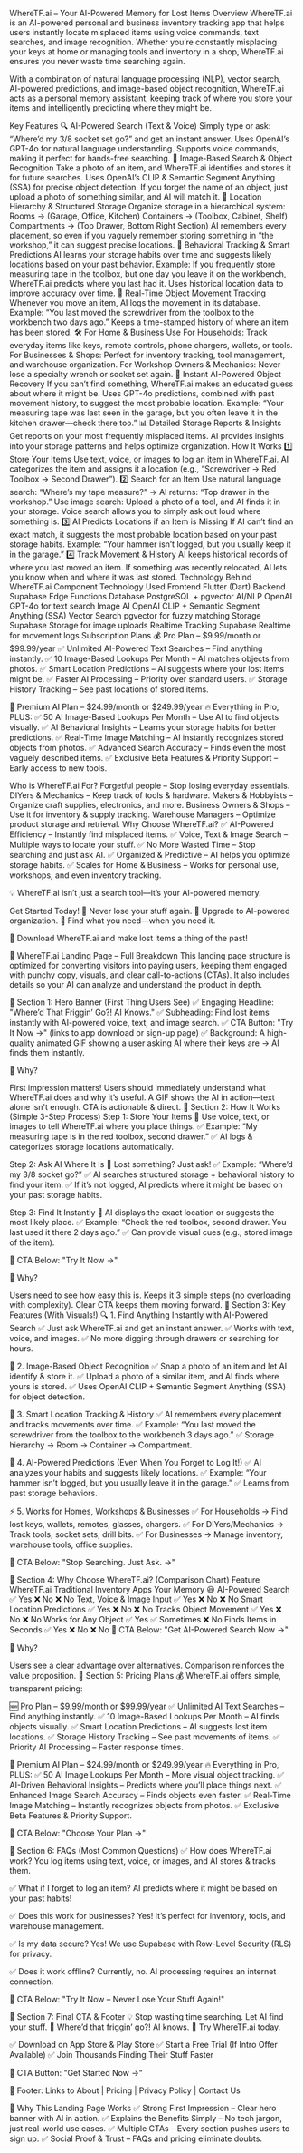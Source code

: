 WhereTF.ai – Your AI-Powered Memory for Lost Items
Overview
WhereTF.ai is an AI-powered personal and business inventory tracking app that helps users instantly locate misplaced items using voice commands, text searches, and image recognition. Whether you’re constantly misplacing your keys at home or managing tools and inventory in a shop, WhereTF.ai ensures you never waste time searching again.

With a combination of natural language processing (NLP), vector search, AI-powered predictions, and image-based object recognition, WhereTF.ai acts as a personal memory assistant, keeping track of where you store your items and intelligently predicting where they might be.

Key Features
🔍 AI-Powered Search (Text & Voice)
Simply type or ask: “Where’d my 3/8 socket set go?” and get an instant answer.
Uses OpenAI’s GPT-4o for natural language understanding.
Supports voice commands, making it perfect for hands-free searching.
📸 Image-Based Search & Object Recognition
Take a photo of an item, and WhereTF.ai identifies and stores it for future searches.
Uses OpenAI’s CLIP & Semantic Segment Anything (SSA) for precise object detection.
If you forget the name of an object, just upload a photo of something similar, and AI will match it.
📍 Location Hierarchy & Structured Storage
Organize storage in a hierarchical system:
Rooms → (Garage, Office, Kitchen)
Containers → (Toolbox, Cabinet, Shelf)
Compartments → (Top Drawer, Bottom Right Section)
AI remembers every placement, so even if you vaguely remember storing something in “the workshop,” it can suggest precise locations.
🧠 Behavioral Tracking & Smart Predictions
AI learns your storage habits over time and suggests likely locations based on your past behavior.
Example: If you frequently store measuring tape in the toolbox, but one day you leave it on the workbench, WhereTF.ai predicts where you last had it.
Uses historical location data to improve accuracy over time.
🔄 Real-Time Object Movement Tracking
Whenever you move an item, AI logs the movement in its database.
Example: “You last moved the screwdriver from the toolbox to the workbench two days ago.”
Keeps a time-stamped history of where an item has been stored.
🛠 For Home & Business Use
For Households: Track everyday items like keys, remote controls, phone chargers, wallets, or tools.
For Businesses & Shops: Perfect for inventory tracking, tool management, and warehouse organization.
For Workshop Owners & Mechanics: Never lose a specialty wrench or socket set again.
🚀 Instant AI-Powered Object Recovery
If you can’t find something, WhereTF.ai makes an educated guess about where it might be.
Uses GPT-4o predictions, combined with past movement history, to suggest the most probable location.
Example: “Your measuring tape was last seen in the garage, but you often leave it in the kitchen drawer—check there too.”
📊 Detailed Storage Reports & Insights
Get reports on your most frequently misplaced items.
AI provides insights into your storage patterns and helps optimize organization.
How It Works
1️⃣ Store Your Items
Use text, voice, or images to log an item in WhereTF.ai.
AI categorizes the item and assigns it a location (e.g., “Screwdriver → Red Toolbox → Second Drawer”).
2️⃣ Search for an Item
Use natural language search:
“Where’s my tape measure?” → AI returns: “Top drawer in the workshop.”
Use image search:
Upload a photo of a tool, and AI finds it in your storage.
Voice search allows you to simply ask out loud where something is.
3️⃣ AI Predicts Locations if an Item is Missing
If AI can’t find an exact match, it suggests the most probable location based on your past storage habits.
Example: “Your hammer isn’t logged, but you usually keep it in the garage.”
4️⃣ Track Movement & History
AI keeps historical records of where you last moved an item.
If something was recently relocated, AI lets you know when and where it was last stored.
Technology Behind WhereTF.ai
Component	Technology Used
Frontend	Flutter (Dart)
Backend	Supabase Edge Functions
Database	PostgreSQL + pgvector
AI/NLP	OpenAI GPT-4o for text search
Image AI	OpenAI CLIP + Semantic Segment Anything (SSA)
Vector Search	pgvector for fuzzy matching
Storage	Supabase Storage for image uploads
Realtime Tracking	Supabase Realtime for movement logs
Subscription Plans
💰 Pro Plan – $9.99/month or $99.99/year
✅ Unlimited AI-Powered Text Searches – Find anything instantly.
✅ 10 Image-Based Lookups Per Month – AI matches objects from photos.
✅ Smart Location Predictions – AI suggests where your lost items might be.
✅ Faster AI Processing – Priority over standard users.
✅ Storage History Tracking – See past locations of stored items.

💎 Premium AI Plan – $24.99/month or $249.99/year
🔥 Everything in Pro, PLUS:
✅ 50 AI Image-Based Lookups Per Month – Use AI to find objects visually.
✅ AI Behavioral Insights – Learns your storage habits for better predictions.
✅ Real-Time Image Matching – AI instantly recognizes stored objects from photos.
✅ Advanced Search Accuracy – Finds even the most vaguely described items.
✅ Exclusive Beta Features & Priority Support – Early access to new tools.

Who is WhereTF.ai For?
Forgetful people – Stop losing everyday essentials.
DIYers & Mechanics – Keep track of tools & hardware.
Makers & Hobbyists – Organize craft supplies, electronics, and more.
Business Owners & Shops – Use it for inventory & supply tracking.
Warehouse Managers – Optimize product storage and retrieval.
Why Choose WhereTF.ai?
✅ AI-Powered Efficiency – Instantly find misplaced items.
✅ Voice, Text & Image Search – Multiple ways to locate your stuff.
✅ No More Wasted Time – Stop searching and just ask AI.
✅ Organized & Predictive – AI helps you optimize storage habits.
✅ Scales for Home & Business – Works for personal use, workshops, and even inventory tracking.

💡 WhereTF.ai isn’t just a search tool—it’s your AI-powered memory.

Get Started Today!
🔹 Never lose your stuff again.
🔹 Upgrade to AI-powered organization.
🔹 Find what you need—when you need it.

🚀 Download WhereTF.ai and make lost items a thing of the past!

📢 WhereTF.ai Landing Page – Full Breakdown
This landing page structure is optimized for converting visitors into paying users, keeping them engaged with punchy copy, visuals, and clear call-to-actions (CTAs). It also includes details so your AI can analyze and understand the product in depth.

🔷 Section 1: Hero Banner (First Thing Users See)
✅ Engaging Headline: "Where’d That Friggin’ Go?! AI Knows."
✅ Subheading: Find lost items instantly with AI-powered voice, text, and image search.
✅ CTA Button: "Try It Now →" (links to app download or sign-up page)
✅ Background: A high-quality animated GIF showing a user asking AI where their keys are → AI finds them instantly.

📌 Why?

First impression matters! Users should immediately understand what WhereTF.ai does and why it’s useful.
A GIF shows the AI in action—text alone isn't enough.
CTA is actionable & direct.
🔷 Section 2: How It Works (Simple 3-Step Process)
Step 1: Store Your Items
📌 Use voice, text, or images to tell WhereTF.ai where you place things.
✅ Example: “My measuring tape is in the red toolbox, second drawer.”
✅ AI logs & categorizes storage locations automatically.

Step 2: Ask AI Where It Is
📌 Lost something? Just ask!
✅ Example: “Where’d my 3/8 socket go?”
✅ AI searches structured storage + behavioral history to find your item.
✅ If it’s not logged, AI predicts where it might be based on your past storage habits.

Step 3: Find It Instantly
📌 AI displays the exact location or suggests the most likely place.
✅ Example: “Check the red toolbox, second drawer. You last used it there 2 days ago.”
✅ Can provide visual cues (e.g., stored image of the item).

🔹 CTA Below: "Try It Now →"

📌 Why?

Users need to see how easy this is.
Keeps it 3 simple steps (no overloading with complexity).
Clear CTA keeps them moving forward.
🔷 Section 3: Key Features (With Visuals!)
🔍 1. Find Anything Instantly with AI-Powered Search
✅ Just ask WhereTF.ai and get an instant answer.
✅ Works with text, voice, and images.
✅ No more digging through drawers or searching for hours.

📸 2. Image-Based Object Recognition
✅ Snap a photo of an item and let AI identify & store it.
✅ Upload a photo of a similar item, and AI finds where yours is stored.
✅ Uses OpenAI CLIP + Semantic Segment Anything (SSA) for object detection.

📍 3. Smart Location Tracking & History
✅ AI remembers every placement and tracks movements over time.
✅ Example: “You last moved the screwdriver from the toolbox to the workbench 3 days ago.”
✅ Storage hierarchy → Room → Container → Compartment.

🧠 4. AI-Powered Predictions (Even When You Forget to Log It!)
✅ AI analyzes your habits and suggests likely locations.
✅ Example: “Your hammer isn’t logged, but you usually leave it in the garage.”
✅ Learns from past storage behaviors.

⚡ 5. Works for Homes, Workshops & Businesses
✅ For Households → Find lost keys, wallets, remotes, glasses, chargers.
✅ For DIYers/Mechanics → Track tools, socket sets, drill bits.
✅ For Businesses → Manage inventory, warehouse tools, office supplies.

🔹 CTA Below: "Stop Searching. Just Ask. →"

🔷 Section 4: Why Choose WhereTF.ai? (Comparison Chart)
Feature	WhereTF.ai	Traditional Inventory Apps	Your Memory 😆
AI-Powered Search	✅ Yes	❌ No	❌ No
Text, Voice & Image Input	✅ Yes	❌ No	❌ No
Smart Location Predictions	✅ Yes	❌ No	❌ No
Tracks Object Movement	✅ Yes	❌ No	❌ No
Works for Any Object	✅ Yes	✅ Sometimes	❌ No
Finds Items in Seconds	✅ Yes	❌ No	❌ No
🔹 CTA Below: "Get AI-Powered Search Now →"

📌 Why?

Users see a clear advantage over alternatives.
Comparison reinforces the value proposition.
🔷 Section 5: Pricing Plans
💰 WhereTF.ai offers simple, transparent pricing:

🆕 Pro Plan – $9.99/month or $99.99/year
✅ Unlimited AI Text Searches – Find anything instantly.
✅ 10 Image-Based Lookups Per Month – AI finds objects visually.
✅ Smart Location Predictions – AI suggests lost item locations.
✅ Storage History Tracking – See past movements of items.
✅ Priority AI Processing – Faster response times.

💎 Premium AI Plan – $24.99/month or $249.99/year
🔥 Everything in Pro, PLUS:
✅ 50 AI Image Lookups Per Month – More visual object tracking.
✅ AI-Driven Behavioral Insights – Predicts where you’ll place things next.
✅ Enhanced Image Search Accuracy – Finds objects even faster.
✅ Real-Time Image Matching – Instantly recognizes objects from photos.
✅ Exclusive Beta Features & Priority Support.

🔹 CTA Below: "Choose Your Plan →"

🔷 Section 6: FAQs (Most Common Questions)
✅ How does WhereTF.ai work?
You log items using text, voice, or images, and AI stores & tracks them.

✅ What if I forget to log an item?
AI predicts where it might be based on your past habits!

✅ Does this work for businesses?
Yes! It’s perfect for inventory, tools, and warehouse management.

✅ Is my data secure?
Yes! We use Supabase with Row-Level Security (RLS) for privacy.

✅ Does it work offline?
Currently, no. AI processing requires an internet connection.

🔹 CTA Below: "Try It Now – Never Lose Your Stuff Again!"

🔷 Section 7: Final CTA & Footer
💡 Stop wasting time searching. Let AI find your stuff.
🔹 Where’d that friggin’ go?! AI knows.
🎯 Try WhereTF.ai today.

✅ Download on App Store & Play Store
✅ Start a Free Trial (If Intro Offer Available)
✅ Join Thousands Finding Their Stuff Faster

🔹 CTA Button: "Get Started Now →"

📍 Footer: Links to About | Pricing | Privacy Policy | Contact Us

📌 Why This Landing Page Works
✅ Strong First Impression – Clear hero banner with AI in action.
✅ Explains the Benefits Simply – No tech jargon, just real-world use cases.
✅ Multiple CTAs – Every section pushes users to sign up.
✅ Social Proof & Trust – FAQs and pricing eliminate doubts.